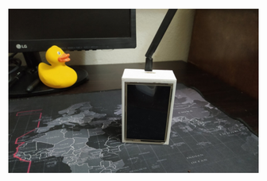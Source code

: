 ![Alt text](https://github.com/johnarakas/PortableHakingDevice/blob/main/Images/intro.jpg?raw=true "Optional Title")

